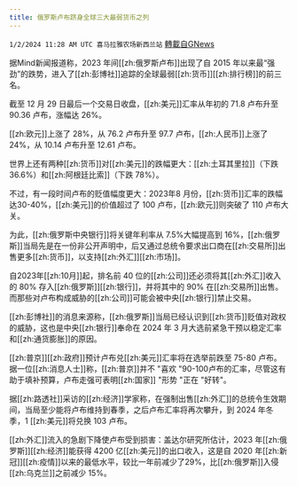 ```yaml
---
title: 俄罗斯卢布跻身全球三大最弱货币之列
---
```

`1/2/2024 11:28 AM UTC 喜马拉雅农场新西兰站` [轉載自GNews](https://gnews.org/articles/2175640)

据Mind新闻报道称，2023 年间[[zh:俄罗斯卢布]]出现了自 2015 年以来最“强劲”的跌势，进入了[[zh:彭博社]]追踪的全球最弱[[zh:货币]][[zh:排行榜]]的前三名。

  

截至 12 月 29 日最后一个交易日收盘，[[zh:美元]]汇率从年初的 71.8 卢布升至 90.36 卢布，涨幅达 26%。

  

[[zh:欧元]]上涨了 28%，从 76.2 卢布升至 97.7 卢布，[[zh:人民币]]上涨了 24%，从 10.14 卢布升至 12.61 卢布。

  

世界上还有两种[[zh:货币]]对[[zh:美元]]的跌幅更大：[[zh:土耳其里拉]]（下跌 36.6%）和[[zh:阿根廷比索]]（下跌 78%）。

  

不过，有一段时间卢布的贬值幅度更大：2023年8 月份，[[zh:货币]]汇率的跌幅达30-40%，[[zh:美元]]的价值超过了 100 卢布，[[zh:欧元]]则突破了 110 卢布大关。

  

为此，[[zh:俄罗斯中央银行]]将关键年利率从 7.5%大幅提高到 16%，[[zh:俄罗斯]]当局先是在一份非公开声明中，后又通过总统令要求出口商在[[zh:交易所]]出售更多[[zh:货币]]，以支持[[zh:外汇]][[zh:市场]]。

  

自2023年[[zh:10月]]起，排名前 40 位的[[zh:公司]]还必须将其[[zh:外汇]]收入的 80% 存入[[zh:俄罗斯]][[zh:银行]]，并将其中的 90% 在[[zh:交易所]]出售。而那些对卢布构成威胁的[[zh:公司]]可能会被中央[[zh:银行]]禁止交易。

  

[[zh:彭博社]]的消息来源称，[[zh:俄罗斯]]当局已经认识到[[zh:货币]]贬值对政权的威胁，这也是中央[[zh:银行]]奉命在 2024 年 3 月大选前紧急干预以稳定汇率和[[zh:通货膨胀]]的原因。

  

[[zh:普京]][[zh:政府]]预计卢布兑[[zh:美元]]汇率将在选举前跌至 75-80 卢布。据一位[[zh:消息人士]]称，[[zh:普京]]并不 "喜欢 "90-100卢布的汇率，尽管这有助于填补预算，卢布走强可表明[[zh:国家]] "形势 "正在 "好转"。

  

  

据[[zh:路透社]]采访的[[zh:经济]]学家称，在强制出售[[zh:外汇]]的总统令生效期间，当局至少能将卢布维持到春季，之后卢布汇率将再次攀升，到 2024 年冬季，1 [[zh:美元]]将兑换 103 卢布。

  

[[zh:外汇]]流入的急剧下降使卢布受到损害：盖达尔研究所估计，2023 年[[zh:俄罗斯]][[zh:经济]]能获得 4200 亿[[zh:美元]]的出口收入，这是自 2020 年[[zh:新冠]][[zh:疫情]]以来的最低水平，较比一年前减少了29%，比[[zh:俄罗斯]]入侵[[zh:乌克兰]]之前减少 15%。
